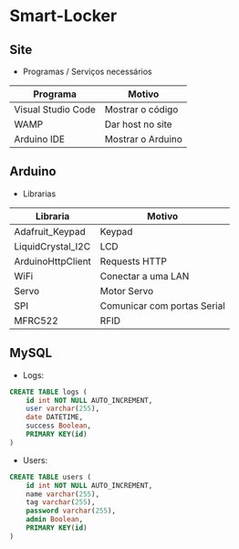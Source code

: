 # Smart-Locker

## Site
- Programas / Serviços necessários

| Programa | Motivo |
|---|---|
| Visual Studio Code | Mostrar o código |
| WAMP | Dar host no site |
| Arduino IDE | Mostrar o Arduino |

## Arduino
- Librarias

| Libraria | Motivo |
|---|---|
| Adafruit_Keypad | Keypad |
| LiquidCrystal_I2C | LCD |
| ArduinoHttpClient | Requests HTTP |
| WiFi | Conectar a uma LAN |
| Servo | Motor Servo |
| SPI | Comunicar com portas Serial | 
| MFRC522 | RFID |

## MySQL

- Logs:
```SQL
CREATE TABLE logs (
    id int NOT NULL AUTO_INCREMENT,
    user varchar(255),
    date DATETIME,
    success Boolean,
    PRIMARY KEY(id)
)
```

- Users:
```SQL
CREATE TABLE users (
    id int NOT NULL AUTO_INCREMENT,
    name varchar(255),
    tag varchar(255),
    password varchar(255),
    admin Boolean,
    PRIMARY KEY(id)
)
```
